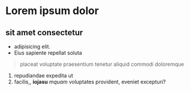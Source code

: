 # Lorem ipsum dolor 
## sit amet consectetur 
- adipisicing elit. 
- Eius sapiente repellat soluta
> placeat voluptate praesentium 
> tenetur aliquid commodi doloremque

1. repudiandae expedita ut
2.  facilis,, **iojasu** 
*mquam* voluptates provident, eveniet excepturi?